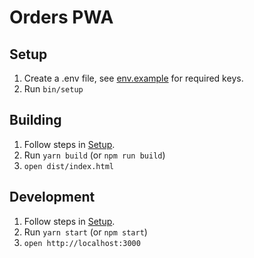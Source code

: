 # Orders PWA

## Setup

1. Create a .env file, see [env.example](./env.example) for required keys.
2. Run `bin/setup`

## Building

1. Follow steps in [Setup](#setup).
2. Run `yarn build` (or `npm run build`)
3. `open dist/index.html`

## Development

1. Follow steps in [Setup](#setup).
2. Run `yarn start` (or `npm start`)
3. `open http://localhost:3000`
